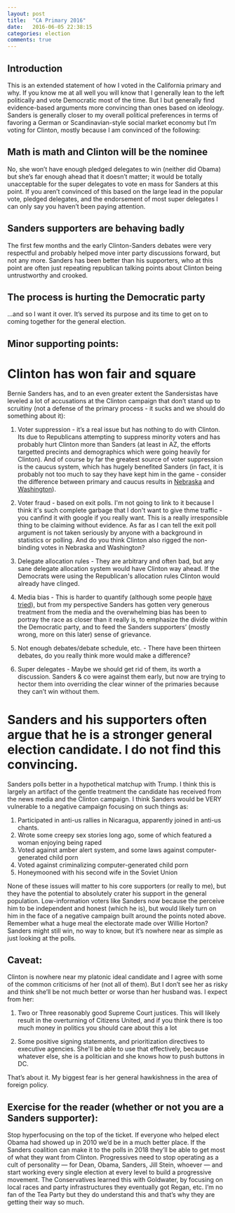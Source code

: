 ```yaml
---
layout: post
title:  "CA Primary 2016"
date:   2016-06-05 22:38:15
categories: election
comments: true
---
```


## Introduction
This is an extended statement of how I voted in the California primary and why.  If you know me at all well you will know that I generally lean to the left politically and vote Democratic most of the time.  But I but generally find evidence-based arguments more convincing than ones based on ideology.  Sanders is generally closer to my overall political preferences in terms of favoring a German or Scandinavian-style social market economy but I’m voting for Clinton, mostly because I am convinced of the following:

## Math is math and Clinton will be the nominee
No, she won’t have enough pledged delegates to win (neither did Obama) but she’s far enough ahead that it doesn’t matter; it would be totally unacceptable for the super delegates to vote en mass for Sanders at this point.  If you aren’t convinced of this based on the large lead in the popular vote, pledged delegates, and the endorsement of most super delegates I can only say you haven’t been paying attention.

## Sanders supporters are behaving badly
The first few months and the early Clinton-Sanders debates were very respectful and probably helped move inter party discussions forward, but not any more.  Sanders has been better than his supporters, who at this point are often just repeating republican talking points about Clinton being untrustworthy and crooked.

## The process is hurting the Democratic party
…and so I want it over.  It’s served its purpose and its time to get on to coming together for the general election.

## Minor supporting points:

# Clinton has won fair and square
Bernie Sanders has, and to an even greater extent the Sandersistas have leveled a lot of accusations at the Clinton campaign that don’t stand up to scruitiny (not a defense of the primary process - it sucks and we should do something about it):

1. Voter suppression - it’s a real issue but has nothing to do with Clinton.  Its due to Republicans attempting to suppress minority voters and has probably hurt Clinton more than Sanders (at least in AZ, the efforts targetted precints and demographics which were going heavily for Clinton).  And of course by far the greatest source of voter suppression is the caucus system, which has hugely benefited Sanders (in fact, it is probably not too much to say they have kept him in the game - consider the difference between primary and caucus results in <a href="http://otford.tumblr.com/post/144269407473/clinton-wins-nebraska">Nebraska</a> and <a href="http://otford.tumblr.com/post/144932053298/clinton-wins-washington">Washington</a>).

1. Voter fraud - based on exit polls.  I'm not going to link to it because I think it's such complete garbage that I don't want to give thme traffic - you canfind it with google if you really want.  This is a really irresponsible thing to be claiming without evidence.  As far as I can tell the exit poll argument is not taken seriously by anyone with a background in statistics or polling.  And do you think Clinton also rigged the non-binding votes in Nebraska and Washington?
1. Delegate allocation rules - They are arbitrary and often bad, but any sane delegate allocation system would have Clinton way ahead.  If the Democrats were using the Republican's allocation rules Clinton would already have clinged.
1. Media bias - This is harder to quantify (although some people <a href="http://www.vox.com/2016/4/15/11410160/hillary-clinton-media-bernie-sanders">have tried</a>), but from my perspective Sanders has gotten very generous treatment from the media and the overwhelming bias has been to portray the race as closer than it really is, to emphasize the divide within the Democratic party, and to feed the Sanders supporters’ (mostly wrong, more on this later) sense of grievance.
1. Not enough debates/debate schedule, etc. - There have been thirteen debates, do you really think more would make a difference?
1. Super delegates - Maybe we should get rid of them, its worth a discussion.  Sanders & co were against them early, but now are trying to hector them into overriding the clear winner of the primaries because they can’t win without them.

# Sanders and his supporters often argue that he is a stronger general election candidate.  I do not find this convincing.
Sanders polls better in a hypothetical matchup with Trump.  I think this is largely an artifact of the gentle treatment the candidate has received from the news media and the Clinton campaign.  I think Sanders would be VERY vulnerable to a negative campaign focusing on such things as:

1. Participated in anti-us rallies in Nicaragua, apparently joined in anti-us chants.
1. Wrote some creepy sex stories long ago, some of which featured a woman enjoying being raped
1. Voted against amber alert system, and some laws against computer-generated child porn
1. Voted against criminalizing computer-generated child porn
1. Honeymooned with his second wife in the Soviet Union

None of these issues will matter to his core supporters (or really to me), but they have the potential to absolutely crater his support in the general population.  Low-information voters like Sanders now because the perceive him to be independent and honest (which he is), but would likely turn on him in the face of a negative campaign built around the points noted above.  Remember what a huge meal the electorate made over Willie Horton?  Sanders might still win, no way to know, but it’s nowhere near as simple as just looking at the polls.

## Caveat:
Clinton is nowhere near my platonic ideal candidate and I agree with some of the common criticisms of her (not all of them).  But I don’t see her as risky and think she’ll be not much better or worse than her husband was.  I expect from her:

1. Two or Three reasonably good Supreme Court justices.  This will likely result in the overturning of Citizens United, and if you think there is too much money in politics you should care about this a lot

1. Some positive signing statements, and prioritization directives to executive agencies. She'll be able to use that effectively, because whatever else, she is a politician and she knows how to push buttons in DC.

That’s about it.  My biggest fear is her general hawkishness in the area of foreign policy.

## Exercise for the reader (whether or not you are a Sanders supporter):
Stop hyperfocusing on the top of the ticket.  If everyone who helped elect Obama had showed up in 2010 we’d be in a much better place.  If the Sanders coalition can make it to the polls in 2018 they’ll be able to get most of what they want from Clinton.  Progressives need to stop operating as a cult of personality — for Dean, Obama, Sanders, Jill Stein, whoever — and start working every single election at every level to build a progressive movement.  The Conservatives learned this with Goldwater, by focusing on local races and party infrastructures they eventually got Regan, etc.  I’m no fan of the Tea Party but they do understand this and that’s why they are getting their way so much.